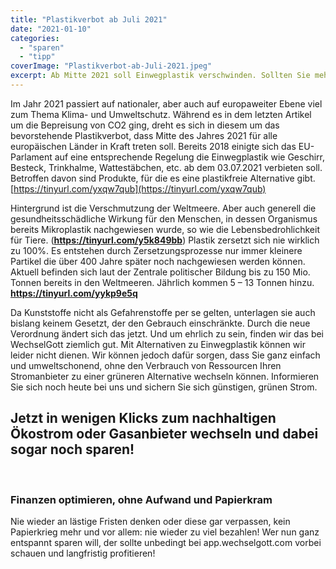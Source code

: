 ```yaml
---
title: "Plastikverbot ab Juli 2021"
date: "2021-01-10"
categories: 
  - "sparen"
  - "tipp"
coverImage: "Plastikverbot-ab-Juli-2021.jpeg"
excerpt: Ab Mitte 2021 soll Einwegplastik verschwinden. Sollten Sie mehr über das Plastikverbot erfahren oder sich unseren Lösungsbeitrag zum Klima- und Umweltschutz zu Gemüte führen wollen, dann schauen Sie gerne hier vorbei
---
```



Im Jahr 2021 passiert auf nationaler, aber auch auf europaweiter 
Ebene viel zum Thema Klima- und Umweltschutz. Während es in dem 
letzten Artikel um die Bepreisung von CO2 ging, dreht es sich in 
diesem um das bevorstehende Plastikverbot, dass Mitte des Jahres 2021 für alle europäischen Länder in Kraft treten soll. Bereits 2018 einigte sich das EU-Parlament auf eine entsprechende Regelung die Einwegplastik wie Geschirr, Besteck, Trinkhalme, Wattestäbchen, etc. ab dem 03.07.2021 verbieten soll. Betroffen davon sind Produkte, für die es eine plastikfreie Alternative gibt. 
[https://tinyurl.com/yxqw7qub](https://tinyurl.com/yxqw7qub)

Hintergrund ist die Verschmutzung der Weltmeere. Aber auch generell die gesundheitsschädliche Wirkung für den Menschen, in dessen Organismus bereits Mikroplastik nachgewiesen wurde, so wie die Lebensbedrohlichkeit für Tiere. (**https://tinyurl.com/y5k849bb**) Plastik zersetzt sich nie wirklich zu 100%. Es entstehen durch Zersetzungsprozesse nur immer kleinere Partikel die über 400 Jahre später noch nachgewiesen werden können.  Aktuell befinden sich laut der Zentrale politischer Bildung bis zu 150 Mio. Tonnen bereits in den Weltmeeren. Jährlich kommen 5 – 13 Tonnen hinzu. **https://tinyurl.com/yykp9e5q**

Da Kunststoffe nicht als Gefahrenstoffe per se gelten, unterlagen sie auch bislang keinem Gesetzt, der den Gebrauch einschränkte. Durch die neue Verordnung ändert sich das jetzt. Und um ehrlich zu sein, finden wir das bei WechselGott ziemlich gut. Mit Alternativen zu Einwegplastik können wir leider nicht dienen. Wir können jedoch dafür sorgen, dass Sie ganz einfach und umweltschonend, ohne den Verbrauch von Ressourcen Ihren Stromanbieter zu einer grüneren Alternative wechseln können. Informieren Sie sich noch heute bei uns und sichern Sie sich günstigen, grünen Strom.


## Jetzt in wenigen Klicks zum nachhaltigen Ökostrom oder Gasanbieter wechseln und dabei sogar noch sparen!

<br>

### Finanzen optimieren, ohne Aufwand und Papierkram

Nie wieder an lästige Fristen denken oder diese gar verpassen, kein Papierkrieg mehr und vor allem: nie wieder zu viel
bezahlen! Wer nun ganz entspannt sparen will, der sollte unbedingt bei app.wechselgott.com vorbei schauen und
langfristig profitieren!